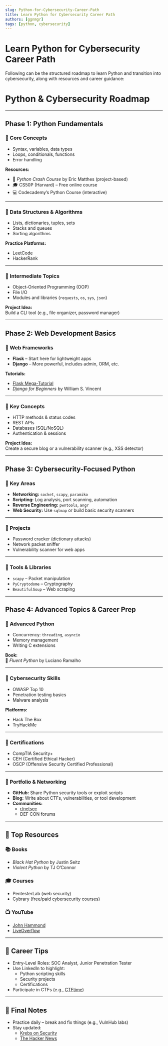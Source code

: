 ```yaml
---
slug: Python-for-Cybersecurity-Career-Path
title: Learn Python for Cybersecurity Career Path
authors: [ggnmgr]
tags: [python, cybersecurity]
---
```


# Learn Python for Cybersecurity Career Path

Following can be the structured roadmap to learn Python and transition into cybersecurity, along with resources and career guidance:

<!-- truncate -->

# Python & Cybersecurity Roadmap

---

## Phase 1: Python Fundamentals

### 🔹 Core Concepts
- Syntax, variables, data types
- Loops, conditionals, functions
- Error handling

**Resources:**
- 📘 *Python Crash Course* by Eric Matthes (project-based)
- 🎓 CS50P (Harvard) – Free online course
- 💻 Codecademy’s Python Course (interactive)

---

### 🔹 Data Structures & Algorithms
- Lists, dictionaries, tuples, sets
- Stacks and queues
- Sorting algorithms

**Practice Platforms:**
- LeetCode
- HackerRank

---

### 🔹 Intermediate Topics
- Object-Oriented Programming (OOP)
- File I/O
- Modules and libraries (`requests`, `os`, `sys`, `json`)

**Project Idea:**  
Build a CLI tool (e.g., file organizer, password manager)

---

## Phase 2: Web Development Basics

### 🔹 Web Frameworks
- **Flask** – Start here for lightweight apps
- **Django** – More powerful, includes admin, ORM, etc.

**Tutorials:**
- [Flask Mega-Tutorial](https://blog.miguelgrinberg.com/post/the-flask-mega-tutorial-part-i-hello-world)
- *Django for Beginners* by William S. Vincent

---

### 🔹 Key Concepts
- HTTP methods & status codes
- REST APIs
- Databases (SQL/NoSQL)
- Authentication & sessions

**Project Idea:**  
Create a secure blog or a vulnerability scanner (e.g., XSS detector)

---

## Phase 3: Cybersecurity-Focused Python

### 🔹 Key Areas
- **Networking:** `socket`, `scapy`, `paramiko`
- **Scripting:** Log analysis, port scanning, automation
- **Reverse Engineering:** `pwntools`, `angr`
- **Web Security:** Use `sqlmap` or build basic security scanners

---

### 🔹 Projects
- Password cracker (dictionary attacks)
- Network packet sniffer
- Vulnerability scanner for web apps

---

### 🔹 Tools & Libraries
- `scapy` – Packet manipulation
- `PyCryptodome` – Cryptography
- `BeautifulSoup` – Web scraping

---

## Phase 4: Advanced Topics & Career Prep

### 🔹 Advanced Python
- Concurrency: `threading`, `asyncio`
- Memory management
- Writing C extensions

**Book:**  
📘 *Fluent Python* by Luciano Ramalho

---

### 🔹 Cybersecurity Skills
- OWASP Top 10
- Penetration testing basics
- Malware analysis

**Platforms:**
- Hack The Box
- TryHackMe

---

### 🔹 Certifications
- CompTIA Security+
- CEH (Certified Ethical Hacker)
- OSCP (Offensive Security Certified Professional)

---

### 🔹 Portfolio & Networking
- **GitHub:** Share Python security tools or exploit scripts
- **Blog:** Write about CTFs, vulnerabilities, or tool development
- **Communities:** 
  - [r/netsec](https://www.reddit.com/r/netsec)
  - DEF CON forums

---

## 🧠 Top Resources

### 📚 Books
- *Black Hat Python* by Justin Seitz
- *Violent Python* by TJ O’Connor

### 🎓 Courses
- PentesterLab (web security)
- Cybrary (free/paid cybersecurity courses)

### 📺 YouTube
- [John Hammond](https://www.youtube.com/c/JohnHammond010)
- [LiveOverflow](https://www.youtube.com/c/LiveOverflow)

---

## 🎯 Career Tips
- Entry-Level Roles: SOC Analyst, Junior Penetration Tester
- Use LinkedIn to highlight:
  - Python scripting skills
  - Security projects
  - Certifications
- Participate in CTFs (e.g., [CTFtime](https://ctftime.org))

---

## 🧪 Final Notes
- Practice daily – break and fix things (e.g., VulnHub labs)
- Stay updated:
  - [Krebs on Security](https://krebsonsecurity.com)
  - [The Hacker News](https://thehackernews.com)
